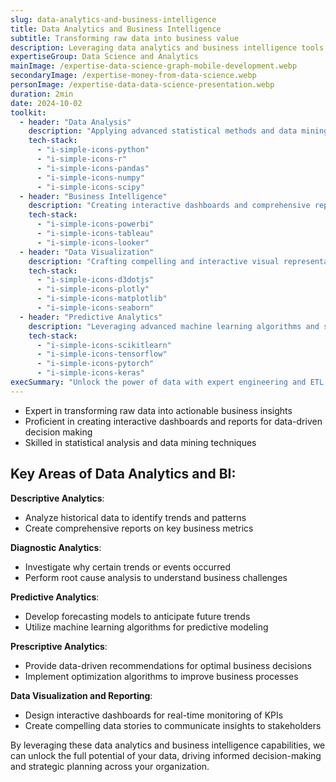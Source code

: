 ```yaml
---
slug: data-analytics-and-business-intelligence
title: Data Analytics and Business Intelligence
subtitle: Transforming raw data into business value
description: Leveraging data analytics and business intelligence tools to drive informed decision-making
expertiseGroup: Data Science and Analytics
mainImage: /expertise-data-science-graph-mobile-development.webp
secondaryImage: /expertise-money-from-data-science.webp
personImage: /expertise-data-data-science-presentation.webp
duration: 2min
date: 2024-10-02
toolkit:
  - header: "Data Analysis"
    description: "Applying advanced statistical methods and data mining techniques to extract meaningful insights from complex datasets. Utilizing powerful tools to uncover hidden patterns, trends, and correlations that drive business value and inform strategic decision-making processes."
    tech-stack:
      - "i-simple-icons-python"
      - "i-simple-icons-r"
      - "i-simple-icons-pandas"
      - "i-simple-icons-numpy"
      - "i-simple-icons-scipy"
  - header: "Business Intelligence"
    description: "Creating interactive dashboards and comprehensive reports to visualize key business metrics and trends. Transforming raw data into actionable insights through intuitive visual representations, enabling stakeholders to make informed decisions quickly and efficiently."
    tech-stack:
      - "i-simple-icons-powerbi"
      - "i-simple-icons-tableau"
      - "i-simple-icons-looker"
  - header: "Data Visualization"
    description: "Crafting compelling and interactive visual representations of complex data to communicate insights effectively. Utilizing cutting-edge visualization tools to create clear, engaging, and informative graphics that enhance understanding and facilitate data-driven decision-making across all levels of an organization."
    tech-stack:
      - "i-simple-icons-d3dotjs"
      - "i-simple-icons-plotly"
      - "i-simple-icons-matplotlib"
      - "i-simple-icons-seaborn"
  - header: "Predictive Analytics"
    description: "Leveraging advanced machine learning algorithms and statistical models to forecast future trends and outcomes. Developing robust predictive models that enable businesses to anticipate market changes, customer behavior, and potential risks, driving proactive decision-making and strategic planning."
    tech-stack:
      - "i-simple-icons-scikitlearn"
      - "i-simple-icons-tensorflow"
      - "i-simple-icons-pytorch"
      - "i-simple-icons-keras"
execSummary: "Unlock the power of data with expert engineering and ETL solutions. From robust pipelines to actionable insights, transform raw information into strategic assets. Elevate your decision-making process and drive business growth!"
---
```


- Expert in transforming raw data into actionable business insights
- Proficient in creating interactive dashboards and reports for data-driven decision making
- Skilled in statistical analysis and data mining techniques

## Key Areas of Data Analytics and BI:

**Descriptive Analytics**:
   - Analyze historical data to identify trends and patterns
   - Create comprehensive reports on key business metrics

**Diagnostic Analytics**:
   - Investigate why certain trends or events occurred
   - Perform root cause analysis to understand business challenges

**Predictive Analytics**:
   - Develop forecasting models to anticipate future trends
   - Utilize machine learning algorithms for predictive modeling

**Prescriptive Analytics**:
   - Provide data-driven recommendations for optimal business decisions
   - Implement optimization algorithms to improve business processes

**Data Visualization and Reporting**:
   - Design interactive dashboards for real-time monitoring of KPIs
   - Create compelling data stories to communicate insights to stakeholders

By leveraging these data analytics and business intelligence capabilities, we can unlock the full potential of your data, driving informed decision-making and strategic planning across your organization.
